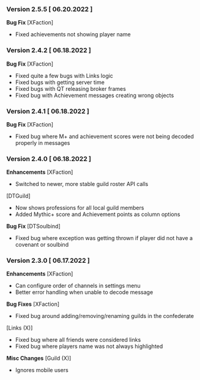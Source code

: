 ### Version 2.5.5 [ 06.20.2022 ]

**Bug Fix**
[XFaction]
- Fixed achievements not showing player name

### Version 2.4.2 [ 06.18.2022 ]

**Bug Fix**
[XFaction]
- Fixed quite a few bugs with Links logic
- Fixed bugs with getting server time
- Fixed bugs with QT releasing broker frames
- Fixed bug with Achievement messages creating wrong objects

### Version 2.4.1 [ 06.18.2022 ]

**Bug Fix**
[XFaction]
- Fixed bug where M+ and achievement scores were not being decoded properly in messages

### Version 2.4.0 [ 06.18.2022 ]

**Enhancements**
[XFaction]
- Switched to newer, more stable guild roster API calls

[DTGuild]
- Now shows professions for all local guild members
- Added Mythic+ score and Achievement points as column options

**Bug Fix**
[DTSoulbind]
- Fixed bug where exception was getting thrown if player did not have a covenant or soulbind

### Version 2.3.0 [ 06.17.2022 ]

**Enhancements**
[XFaction]
- Can configure order of channels in settings menu
- Better error handling when unable to decode message

**Bug Fixes**
[XFaction]
- Fixed bug around adding/removing/renaming guilds in the confederate

[Links (X)]
- Fixed bug where all friends were considered links
- Fixed bug where players name was not always highlighted

**Misc Changes**
[Guild (X)]
- Ignores mobile users
